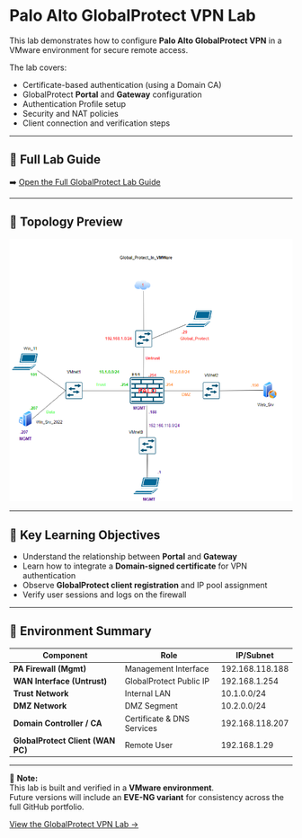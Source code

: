 # Palo Alto GlobalProtect VPN Lab

This lab demonstrates how to configure **Palo Alto GlobalProtect VPN** in a VMware environment for secure remote access.

The lab covers:
- Certificate-based authentication (using a Domain CA)
- GlobalProtect **Portal** and **Gateway** configuration
- Authentication Profile setup
- Security and NAT policies
- Client connection and verification steps

---

## 📘 Full Lab Guide
➡️ [Open the Full GlobalProtect Lab Guide](palo-alto-globalprotect-lab.md)

---

## 🧩 Topology Preview
![GlobalProtect VMware Topology](screenshots/globalprotect-vmware-topology.png)

---

## 🧠 Key Learning Objectives
- Understand the relationship between **Portal** and **Gateway**
- Learn how to integrate a **Domain-signed certificate** for VPN authentication
- Observe **GlobalProtect client registration** and IP pool assignment
- Verify user sessions and logs on the firewall

---

## 🧰 Environment Summary
| Component | Role | IP/Subnet |
|------------|------|-----------|
| **PA Firewall (Mgmt)** | Management Interface | 192.168.118.188 |
| **WAN Interface (Untrust)** | GlobalProtect Public IP | 192.168.1.254 |
| **Trust Network** | Internal LAN | 10.1.0.0/24 |
| **DMZ Network** | DMZ Segment | 10.2.0.0/24 |
| **Domain Controller / CA** | Certificate & DNS Services | 192.168.118.207 |
| **GlobalProtect Client (WAN PC)** | Remote User | 192.168.1.29 |

---

🧾 **Note:**  
This lab is built and verified in a **VMware environment**.  
Future versions will include an **EVE-NG variant** for consistency across the full GitHub portfolio.

[View the GlobalProtect VPN Lab →](./palo-alto-globalprotect-lab/palo-alto-globalprotect-lab.md)




